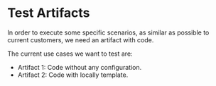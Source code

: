 # Test Artifacts

In order to execute some specific scenarios, as similar as possible to current customers, we need an artifact with code.

The current use cases we want to test are:

- Artifact 1: Code without any configuration.
- Artifact 2: Code with locally template.
